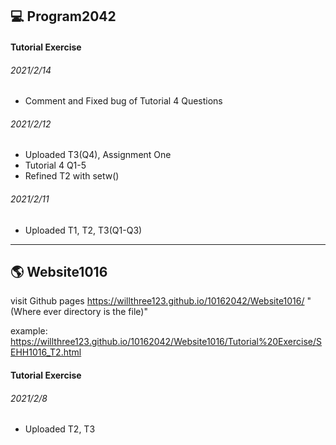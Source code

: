 ## 💻 Program2042

#### Tutorial Exercise

###### 2021/2/14

- Comment and Fixed bug of Tutorial 4 Questions

###### 2021/2/12

- Uploaded T3(Q4), Assignment One
- Tutorial 4 Q1-5
- Refined T2 with setw()

###### 2021/2/11

- Uploaded T1, T2, T3(Q1-Q3)

___

## 🌎 Website1016

visit Github pages https://willthree123.github.io/10162042/Website1016/ "(Where ever directory is the file)"

example: https://willthree123.github.io/10162042/Website1016/Tutorial%20Exercise/SEHH1016_T2.html

#### Tutorial Exercise

###### 2021/2/8

- Uploaded T2, T3
